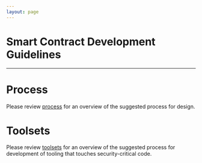 ```yaml
---
layout: page
---
```


# Smart Contract Development Guidelines

---

# Process
Please review [process](process.md) for an overview of the suggested process for design.

# Toolsets
Please review [toolsets](toolsets.md) for an overview of the suggested process for development
of tooling that touches security-critical code.
